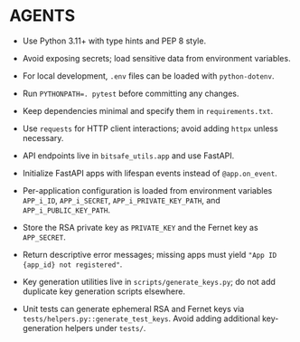 # AGENTS

- Use Python 3.11+ with type hints and PEP 8 style.
- Avoid exposing secrets; load sensitive data from environment variables.
- For local development, `.env` files can be loaded with `python-dotenv`.
- Run `PYTHONPATH=. pytest` before committing any changes.
- Keep dependencies minimal and specify them in `requirements.txt`.
- Use `requests` for HTTP client interactions; avoid adding `httpx` unless necessary.
- API endpoints live in `bitsafe_utils.app` and use FastAPI.
- Initialize FastAPI apps with lifespan events instead of `@app.on_event`.
- Per-application configuration is loaded from environment variables
  `APP_i_ID`, `APP_i_SECRET`, `APP_i_PRIVATE_KEY_PATH`, and
  `APP_i_PUBLIC_KEY_PATH`.
- Store the RSA private key as `PRIVATE_KEY` and the Fernet key as `APP_SECRET`.
- Return descriptive error messages; missing apps must yield
  `"App ID {app_id} not registered"`.
- Key generation utilities live in `scripts/generate_keys.py`; do not add duplicate key generation scripts elsewhere.

- Unit tests can generate ephemeral RSA and Fernet keys via
  `tests/helpers.py::generate_test_keys`.
  Avoid adding additional key-generation helpers under `tests/`.

